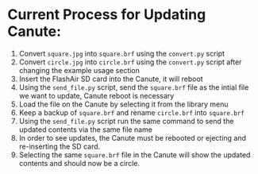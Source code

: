 # Current Process for Updating Canute:

1. Convert ```square.jpg``` into ```square.brf``` using the ```convert.py``` script
2. Convert ```circle.jpg``` into ```circle.brf``` using the ```convert.py``` script after changing the example usage section
3. Insert the FlashAir SD card into the Canute, it will reboot
4. Using the ```send_file.py``` script, send the ```square.brf``` file as the intial file we want to update, Canute reboot is necessary
5. Load the file on the Canute by selecting it from the library menu
6. Keep a backup of ```square.brf``` and rename ```circle.brf``` into ```square.brf```
6. Using the ```send_file.py``` script run the same command to send the updated contents via the same file name
7. In order to see updates, the Canute must be rebooted or ejecting and re-inserting the SD card.
8. Selecting the same ```square.brf``` file in the Canute will show the updated contents and should now be a circle.